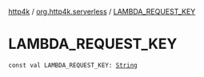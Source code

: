 [http4k](../index.md) / [org.http4k.serverless](index.md) / [LAMBDA_REQUEST_KEY](./-l-a-m-b-d-a_-r-e-q-u-e-s-t_-k-e-y.md)

# LAMBDA_REQUEST_KEY

`const val LAMBDA_REQUEST_KEY: `[`String`](https://kotlinlang.org/api/latest/jvm/stdlib/kotlin/-string/index.html)